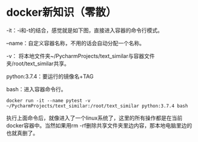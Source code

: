 # docker新知识（零散）

-it：-i和-t的结合，感觉就是如下图，直接进入容器的命令行模式。

–name：自定义容器名称，不用的话会自动分配一个名称。

-v： 将本地文件夹~/PycharmProjects/text_similar与容器文件夹/root/text_similar共享。

python:3.7.4：要运行的镜像名+TAG

bash：进入容器命令行。

```
docker run -it --name pytest -v ~/PycharmProjects/text_similar:/root/text_similar python:3.7.4 bash
```

执行上面命令后，就像进入了一个linux系统了，这里的所有操作都是在当前docker容器中。当然如果用rm -rf删除共享文件夹里边内容，那本地电脑里边的也就真删了。